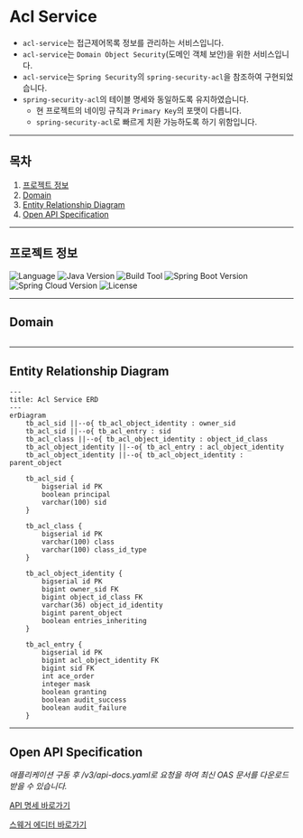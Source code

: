 # Acl Service
- `acl-service`는 접근제어목록 정보를 관리하는 서비스입니다.
- `acl-service`는 `Domain Object Security`(도메인 객체 보안)을 위한 서비스입니다.
- `acl-service`는 `Spring Security`의 `spring-security-acl`을 참조하여 구현되었습니다.
- `spring-security-acl`의 테이블 명세와 동일하도록 유지하였습니다.
  - 현 프로젝트의 네이밍 규칙과 `Primary Key`의 포맷이 다릅니다.
  - `spring-security-acl`로 빠르게 치환 가능하도록 하기 위함입니다.


---

## 목차
1. [프로젝트 정보](#프로젝트-정보)
2. [Domain](#domain)
3. [Entity Relationship Diagram](#entity-relationship-diagram)
3. [Open API Specification](#open-api-specification)

---

## 프로젝트 정보
![Language](https://img.shields.io/badge/language-Java-blue)
![Java Version](https://img.shields.io/badge/Java-17-blue)
![Build Tool](https://img.shields.io/badge/build%20tool-Gradle-orange)
![Spring Boot Version](https://img.shields.io/badge/Spring%20Boot-3.2.2-green)
![Spring Cloud Version](https://img.shields.io/badge/Spring%20Cloud-2023.0.0-green)
![License](https://img.shields.io/badge/license-Apache%202.0-brightgreen)

---

## Domain
```mermaid

```

---

## Entity Relationship Diagram
```mermaid
---
title: Acl Service ERD
---
erDiagram
    tb_acl_sid ||--o{ tb_acl_object_identity : owner_sid
    tb_acl_sid ||--o{ tb_acl_entry : sid
    tb_acl_class ||--o{ tb_acl_object_identity : object_id_class
    tb_acl_object_identity ||--o{ tb_acl_entry : acl_object_identity
    tb_acl_object_identity ||--o{ tb_acl_object_identity : parent_object

    tb_acl_sid {
        bigserial id PK
        boolean principal
        varchar(100) sid
    }

    tb_acl_class {
        bigserial id PK
        varchar(100) class
        varchar(100) class_id_type
    }

    tb_acl_object_identity {
        bigserial id PK
        bigint owner_sid FK
        bigint object_id_class FK
        varchar(36) object_id_identity
        bigint parent_object
        boolean entries_inheriting
    }

    tb_acl_entry {
        bigserial id PK
        bigint acl_object_identity FK
        bigint sid FK
        int ace_order
        integer mask
        boolean granting
        boolean audit_success
        boolean audit_failure
    }
```


---



## Open API Specification
_애플리케이션 구동 후 /v3/api-docs.yaml로 요청을 하여 최신 OAS 문서를 다운로드 받을 수 있습니다._

[API 명세 바로가기](./docs%2Facl-api-docs.yaml)

[스웨거 에디터 바로가기](https://editor.swagger.io/)